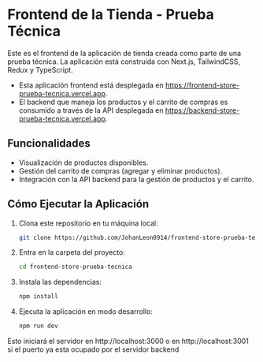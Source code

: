 # Frontend de la Tienda - Prueba Técnica

Este es el frontend de la aplicación de tienda creada como parte de una prueba técnica. La aplicación está construida con Next.js, TailwindCSS, Redux y TypeScript. 
- Esta aplicación frontend está desplegada en https://frontend-store-prueba-tecnica.vercel.app.
- El backend que maneja los productos y el carrito de compras es consumido a través de la API desplegada en https://backend-store-prueba-tecnica.vercel.app.



## Funcionalidades

- Visualización de productos disponibles.
- Gestión del carrito de compras (agregar y eliminar productos).
- Integración con la API backend para la gestión de productos y el carrito.

## Cómo Ejecutar la Aplicación

1. Clona este repositorio en tu máquina local:
   ```bash
   git clone https://github.com/JohanLeon0914/frontend-store-prueba-tecnica.git
2. Entra en la carpeta del proyecto:
   ```bash
   cd frontend-store-prueba-tecnica
3. Instala las dependencias:
   ```bash
   npm install
4. Ejecuta la aplicación en modo desarrollo:
   ```bash
   npm run dev
Esto iniciará el servidor en http://localhost:3000 o en http://localhost:3001 si el puerto ya esta ocupado por el servidor backend
